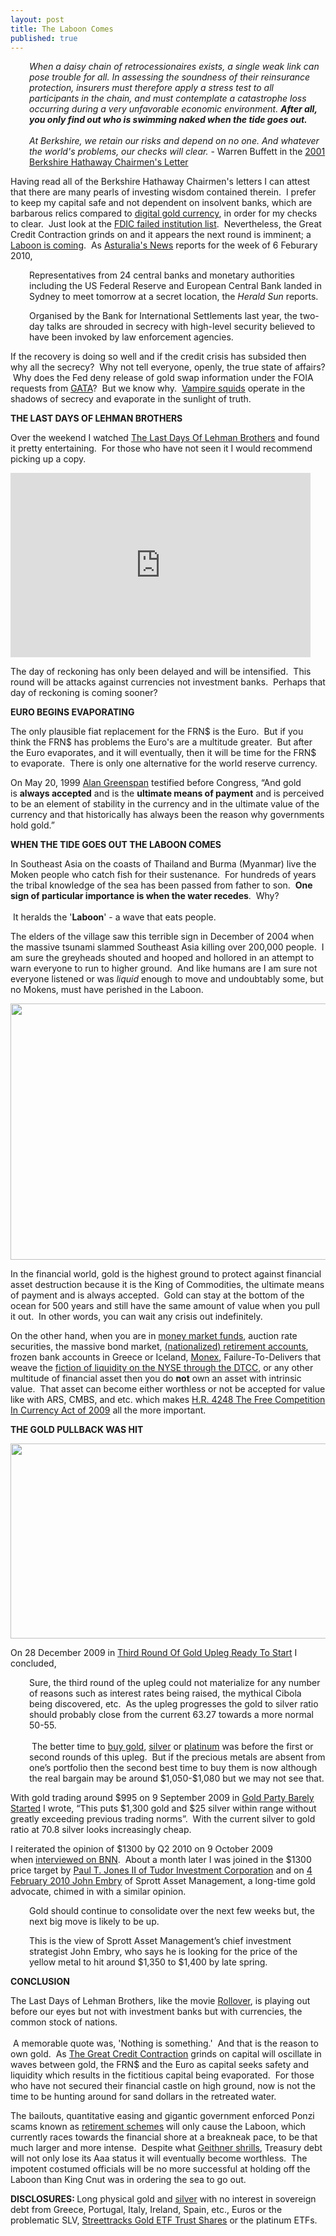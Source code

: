 ```yaml
---
layout: post
title: The Laboon Comes
published: true
---
```

<p style="padding-left: 30px;"><em>When a daisy chain of retrocessionaires exists, a single weak link can pose trouble for all. In assessing the soundness of their reinsurance protection, insurers must therefore apply a stress test to all participants in the chain, and must contemplate a catastrophe loss occurring during a very unfavorable economic environment. <strong>After all, you only find out who is swimming naked when the tide goes out.</strong> <br/><br/>At Berkshire, we retain our risks and depend on no one. And whatever the world's problems, our checks will clear.</em> - Warren Buffett in the <a title="2001 berkshire hathaway chairmen letter" href="http://www.berkshirehathaway.com/letters/2001.html" target="_blank">2001 Berkshire Hathaway Chairmen's Letter</a><img src="{{ site.baseurl }}/images/070210.jpg" border="0" alt="" width="1" height="1" /><img src="{{ site.baseurl }}/images/0702101.jpg" border="0" alt="" width="1" height="1" /></p>
<p>Having read all of the Berkshire Hathaway Chairmen's letters I can attest that there are many pearls of investing wisdom contained therein.  I prefer to keep my capital safe and not dependent on insolvent banks, which are barbarous relics compared to <a title="digital gold currency" href="http://www.runtogold.com/goldmoney" target="_blank">digital gold currency</a>, in order for my checks to clear.  Just look at the <a title="fdic failed bank list" href="http://www.fdic.gov/bank/individual/failed/banklist.html" target="_blank">FDIC failed institution list</a>.  Nevertheless, the Great Credit Contraction grinds on and it appears the next round is imminent; a <a title="laboon coming" href="http://www.runtogold.com/2010/02/the-laboon-comes/" target="_blank">Laboon is coming</a>.  As <a title="australia news" href="http://www.news.com.au/business/secret-summit-of-top-bankers/story-e6frfm1i-1225827289543" target="_blank">Asturalia's News</a> reports for the week of 6 Feburary 2010,</p>
<p style="padding-left: 30px;">Representatives from 24 central banks and monetary authorities including the US Federal Reserve and European Central Bank landed in Sydney to meet tomorrow at a secret location, the <em>Herald Sun</em> reports.</p>
<p style="padding-left: 30px;">Organised by the Bank for International Settlements last year, the two-day talks are shrouded in secrecy with high-level security believed to have been invoked by law enforcement agencies.</p>
<p>If the recovery is doing so well and if the credit crisis has subsided then why all the secrecy?  Why not tell everyone, openly, the true state of affairs?  Why does the Fed deny release of gold swap information under the FOIA requests from <a title="gata" href="http://www.runtogold.com/2005/09/goldrush-21/" target="_blank">GATA</a>?  But we know why.  <a title="vampire squids" href="http://www.runtogold.com/2009/11/starving-the-vampire-squids/" target="_blank">Vampire squids</a> operate in the shadows of secrecy and evaporate in the sunlight of truth.</p>
<p><strong>THE LAST DAYS OF LEHMAN BROTHERS</strong></p>
<p>Over the weekend I watched <a title="last days of lehman brothers" href="http://www.imdb.com/title/tt1495980/" target="_blank">The Last Days Of Lehman Brothers</a> and found it pretty entertaining.  For those who have not seen it I would recommend picking up a copy.</p>
<p><object classid="clsid:d27cdb6e-ae6d-11cf-96b8-444553540000" width="480" height="295" codebase="http://download.macromedia.com/pub/shockwave/cabs/flash/swflash.cab#version=6,0,40,0"><param name="allowFullScreen" value="true" /><param name="allowscriptaccess" value="always" /><param name="src" value="http://www.youtube.com/v/Zmin3OZnC0w&amp;hl=en_US&amp;fs=1&amp;" /><param name="allowfullscreen" value="true" /><embed type="application/x-shockwave-flash" width="480" height="295" src="http://www.youtube.com/v/Zmin3OZnC0w&amp;hl=en_US&amp;fs=1&amp;" allowscriptaccess="always" allowfullscreen="true"></embed></object></p>
<p>The day of reckoning has only been delayed and will be intensified.  This round will be attacks against currencies not investment banks.  Perhaps that day of reckoning is coming sooner?</p>
<p><strong>EURO BEGINS EVAPORATING</strong></p>
<p>The only plausible fiat replacement for the FRN$ is the Euro.  But if you think the FRN$ has problems the Euro's are a multitude greater.  But after the Euro evaporates, and it will eventually, then it will be time for the FRN$ to evaporate.  There is only one alternative for the world reserve currency.</p>
<p>On May 20, 1999 <a href="http://commdocs.house.gov/committees/bank/hba57053.000/hba57053_0f.htm" target="_blank">Alan Greenspan</a> testified before Congress, “And gold is <strong>always accepted</strong> and is the <strong>ultimate means of payment</strong> and is perceived to be an element of stability in the currency and in the ultimate value of the currency and that historically has always been the reason why governments hold gold.”</p>
<p><strong>WHEN THE TIDE GOES OUT THE LABOON COMES</strong></p>
<p>In Southeast Asia on the coasts of Thailand and Burma (Myanmar) live the Moken people who catch fish for their sustenance.  For hundreds of years the tribal knowledge of the sea has been passed from father to son.  <strong>One sign of particular importance is when the water recedes</strong>.  Why? <br/><br/> It heralds the '<strong>Laboon</strong>' - a wave that eats people.</p>
<p>The elders of the village saw this terrible sign in December of 2004 when the massive tsunami slammed Southeast Asia killing over 200,000 people.  I am sure the greyheads shouted and hooped and hollored in an attempt to warn everyone to run to higher ground.  And like humans are I am sure not everyone listened or was <em>liquid</em> enough to move and undoubtably some, but no Mokens, must have perished in the Laboon.</p>
<p><img class="aligncenter" title="laboon tsunami" src="{{ site.baseurl }}/images/laboon-tsunami.jpg" alt="" width="520" height="410" /></p>
<p>In the financial world, gold is the highest ground to protect against financial asset destruction because it is the King of Commodities, the ultimate means of payment and is always accepted.  Gold can stay at the bottom of the ocean for 500 years and still have the same amount of value when you pull it out.  In other words, you can wait any crisis out indefinitely.</p>
<p>On the other hand, when you are in <a title="money market funds freeze redemptions" href="http://www.runtogold.com/2010/01/one-month-treasuries/" target="_blank">money market funds</a>, auction rate securities, the massive bond market, <a title="nationalize retirement account" href="http://www.runtogold.com/2010/01/retirement-accounts-could-boost-treasuries/" target="_blank">(nationalized) retirement accounts</a>, frozen bank accounts in Greece or Iceland, <a title="monex" href="http://www.runtogold.com/how-to-buy-gold-or-silver/monex-review-complaints-and-fraud/" target="_blank">Monex</a>, Failure-To-Delivers that weave the <a title="dtcc" href="http://www.runtogold.com/2009/08/the-dtcc-and-market-liquidity/" target="_blank">fiction of liquidity on the NYSE through the DTCC</a>, or any other multitude of financial asset then you do <strong>not</strong> own an asset with intrinsic value.  That asset can become either worthless or not be accepted for value like with ARS, CMBS, and etc. which makes <a title="H.R. 4248 free competition in currency act of 2009" href="http://www.runtogold.com/2010/02/hr-4248-free-competition-in-currency-act-of-2009/" target="_blank">H.R. 4248 The Free Competition In Currency Act of 2009</a> all the more important.</p>
<p><strong>THE GOLD PULLBACK WAS HIT</strong></p>
<p><img class="aligncenter" title="gold feb 7 2010" src="{{ site.baseurl }}/images/gold-7-feb-2010.jpg" alt="" width="520" height="312" /></p>
<p>On 28 December 2009 in <a title="third round gold upleg" href="http://www.runtogold.com/2009/12/third-round-of-gold-upleg-ready-to-start/" target="_blank">Third Round Of Gold Upleg Ready To Start</a> I concluded,</p>
<p style="padding-left: 30px;">Sure, the third round of the upleg could not materialize for any number of reasons such as interest rates being raised, the mythical Cibola being discovered, etc.  As the upleg progresses the gold to silver ratio should probably close from the current 63.27 towards a more normal 50-55. <br/><br/> The better time to <a title="buy gold" href="http://www.runtogold.com/how-to-buy-gold-or-silver/" target="_blank">buy gold</a>, <a title="buying silver" href="http://www.how-to-buy-silver-safely.com/" target="_blank">silver</a> or <a title="buy platinum" href="http://www.how-to-buy-platinum-safely.com/" target="_blank">platinum</a> was before the first or second rounds of this upleg.  But if the precious metals are absent from one’s portfolio then the second best time to buy them is now although the real bargain may be around $1,050-$1,080 but we may not see that.</p>
<p>With gold trading around $995 on 9 September 2009 in <a title="gold party" href="http://www.runtogold.com/2009/09/gold-party-barely-started/" target="_blank">Gold Party Barely Started</a> I wrote, “This puts $1,300 gold and $25 silver within range without greatly exceeding previous trading norms”.  With the current silver to gold ratio at 70.8 silver looks increasingly cheap.</p>
<p>I reiterated the opinion of $1300 by Q2 2010 on 9 October 2009 when <a title="trace mayer business news network bnn" href="http://www.runtogold.com/2009/10/gold-rising-as-a-currency/" target="_blank">interviewed on BNN</a>.  About a month later I was joined in the $1300 price target by <a title="tudor investment" href="http://www.runtogold.com/2009/11/gold-bug-bit-the-tudor/" target="_blank">Paul T. Jones II of Tudor Investment Corporation</a> and on <a title="john embry" href="http://www.resourceintelligence.net/gold-to-hit-1350-1400-by-late-spring-john-embry/6615" target="_blank">4 February 2010 John Embry</a> of Sprott Asset Management, a long-time gold advocate, chimed in with a similar opinion.</p>
<p style="padding-left: 30px;">Gold should continue to consolidate over the next few weeks but, the next big move is likely to be up.</p>
<p style="padding-left: 30px;">This is the view of Sprott Asset Management’s chief investment strategist John Embry, who says he is looking for the price of the yellow metal to hit around $1,350 to $1,400 by late spring.</p>
<p><strong>CONCLUSION</strong></p>
<p>The Last Days of Lehman Brothers, like the movie <a title="rollover" href="http://www.runtogold.com/rolloverdvd" target="_blank">Rollover</a>, is playing out before our eyes but not with investment banks but with currencies, the common stock of nations. <br/><br/> A memorable quote was, 'Nothing is something.'  And that is the reason to own gold.  As <a title="the great credit contraction" href="http://www.thecreditcontraction.com" target="_blank">The Great Credit Contraction</a> grinds on capital will oscillate in waves between gold, the FRN$ and the Euro as capital seeks safety and liquidity which results in the fictitious capital being evaporated.  For those who have not secured their financial castle on high ground, now is not the time to be hunting around for sand dollars in the retreated water.</p>
<p>The bailouts, quantitative easing and gigantic government enforced Ponzi scams known as <a title="nationalize retirement accounts" href="http://www.runtogold.com/2010/01/retirement-accounts-could-boost-treasuries/" target="_blank">retirement schemes</a> will only cause the Laboon, which currently races towards the financial shore at a breakneak pace, to be that much larger and more intense.  Despite what <a title="AAA" href="http://www.businessweek.com/news/2010-02-07/geithner-says-u-s-will-never-lose-its-aaa-debt-rating.html" target="_blank">Geithner shrills</a>, Treasury debt will not only lose its Aaa status it will eventually become worthless.  The impotent costumed officials will be no more successful at holding off the Laboon than King Cnut was in ordering the sea to go out.</p>
<p><strong>DISCLOSURES: </strong>Long physical gold and <a title="silver" href="http://www.silver-investor.com/" target="_blank">silver</a> with no interest in sovereign debt from Greece, Portugal, Italy, Ireland, Spain, etc., Euros or the problematic SLV, <a title="gld etf" href="http://www.runtogold.com/2008/12/a-problem-with-gld-and-slv-etfs/" target="_blank">Streettracks Gold ETF Trust Shares</a> or the platinum ETFs.</p>
